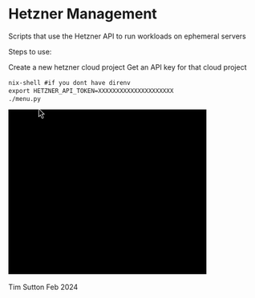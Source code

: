# Hetzner Management

Scripts that use the Hetzner API to run workloads on ephemeral servers

Steps to use:

Create a new hetzner cloud project
Get an API key for that cloud project

```
nix-shell #if you dont have direnv
export HETZNER_API_TOKEN=XXXXXXXXXXXXXXXXXXXXX
./menu.py
```

![Example in use](img/example.gif)

Tim Sutton
Feb 2024
